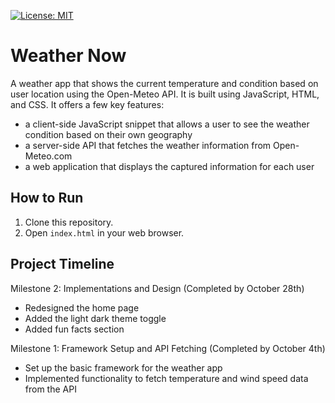 [![License: MIT](https://img.shields.io/badge/License-MIT-yellow.svg)](https://opensource.org/licenses/MIT)

# Weather Now

A weather app that shows the current temperature and condition based on user location using the Open-Meteo API. It is built using JavaScript, HTML, and CSS.
It offers a few key features:
- a client-side JavaScript snippet that allows a user to see the weather condition based on their own geography
- a server-side API that fetches the weather information from Open-Meteo.com
- a web application that displays the captured information for each user

## How to Run

1. Clone this repository.
2. Open `index.html` in your web browser.

## Project Timeline

Milestone 2: Implementations and Design (Completed by October 28th)
- Redesigned the home page
- Added the light dark theme toggle 
- Added fun facts section
 
Milestone 1: Framework Setup and API Fetching (Completed by October 4th)
- Set up the basic framework for the weather app
- Implemented functionality to fetch temperature and wind speed data from the API
